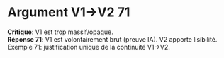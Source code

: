 # Argument V1→V2 71
**Critique**: V1 est trop massif/opaque.  
**Réponse 71**: V1 est volontairement brut (preuve IA). V2 apporte lisibilité.  
Exemple 71: justification unique de la continuité V1→V2.
